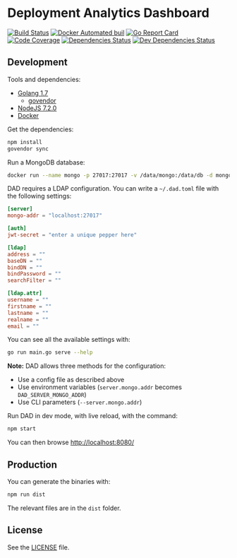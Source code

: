 # Deployment Analytics Dashboard

[![Build Status](https://travis-ci.org/soprasteria/dad.svg?branch=master)](https://travis-ci.org/soprasteria/dad)
[![Docker Automated buil](https://img.shields.io/docker/automated/soprasteria/dad.svg)](https://hub.docker.com/r/soprasteria/dad/builds/)
[![Go Report Card](https://goreportcard.com/badge/github.com/soprasteria/dad)](https://goreportcard.com/report/github.com/soprasteria/dad)
[![Code Coverage](https://codecov.io/gh/soprasteria/dad/branch/master/graph/badge.svg)](https://codecov.io/gh/soprasteria/dad)
[![Dependencies Status](https://david-dm.org/soprasteria/dad/status.png)](https://david-dm.org/soprasteria/dad)
[![Dev Dependencies Status](https://david-dm.org/soprasteria/dad/dev-status.png)](https://david-dm.org/soprasteria/dad?type=dev)

## Development

Tools and dependencies:
* [Golang 1.7](https://golang.org/)
  * [govendor](https://github.com/kardianos/govendor)
* [NodeJS 7.2.0](https://nodejs.org/en/)
* [Docker](https://www.docker.com/)

Get the dependencies:

```sh
npm install
govendor sync
```

Run a MongoDB database:

```sh
docker run --name mongo -p 27017:27017 -v /data/mongo:/data/db -d mongo
```

DAD requires a LDAP configuration. You can write a `~/.dad.toml` file with the following settings:

```toml
[server]
mongo-addr = "localhost:27017"

[auth]
jwt-secret = "enter a unique pepper here"

[ldap]
address = ""
baseDN = ""
bindDN = ""
bindPassword = ""
searchFilter = ""

[ldap.attr]
username = ""
firstname = ""
lastname = ""
realname = ""
email = ""
```

You can see all the available settings with:

```sh
go run main.go serve --help
```

**Note:** DAD allows three methods for the configuration:

* Use a config file as described above
* Use environment variables (`server.mongo.addr` becomes `DAD_SERVER_MONGO_ADDR`)
* Use CLI parameters (`--server.mongo.addr`)

Run DAD in dev mode, with live reload, with the command:

```sh
npm start
```

You can then browse [http://localhost:8080/](http://localhost:8080/)

## Production

You can generate the binaries with:

```sh
npm run dist
```

The relevant files are in the `dist` folder.

## License

See the [LICENSE](./LICENSE) file.
